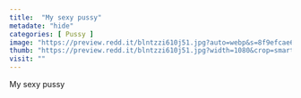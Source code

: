 ```yaml
---
title:  "My sexy pussy"
metadate: "hide"
categories: [ Pussy ]
image: "https://preview.redd.it/blntzzi610j51.jpg?auto=webp&s=8f9efcae64411f9f2d7ce254715d526ad7a4dfb1"
thumb: "https://preview.redd.it/blntzzi610j51.jpg?width=1080&crop=smart&auto=webp&s=a0755f5ca1d59691bcd6894d788153f8eca30c2c"
visit: ""
---
```

My sexy pussy
